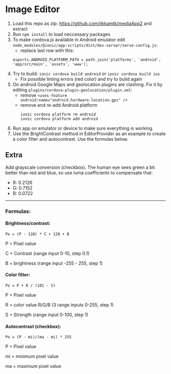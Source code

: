 # Image Editor

1. Load this repo as zip: https://github.com/ilkkamtk/mediaApp2 and extract
2. Run `npm install` to load neccessary packages
3. To make cordova.js available in Android emulator edit `node_modules/@ionic/app-scripts/dist/dev-server/serve-config.js`:
    * replace last row with this: 
    ```
    exports.ANDROID_PLATFORM_PATH = path.join('platforms', 'android', 'app/src/main', 'assets', 'www');
    ```
4. Try to build: `ionic cordova build android` or `ionic cordova build ios`
    * Fix possible linting errors (red color) and try to build again
5. On android Google Maps and geolocation plugins are clashing. Fix it by editing `plugins/cordova-plugin-geolocation/plugin.xml`:
    * remove `<uses-feature android:name="android.hardware.location.gps" />`
    * remove and re-add Android platform
        ```
        ionic cordova platform rm android
        ionic cordova platform add android
        ```
6. Run app on emulator or device to make sure everything is working.
7. Use the BrightContrast method in EditorProvider as an example to create a color filter and autocontrast. Use the formulas below.

## Extra 

Add grayscale conversion (checkbox). The human eye sees green a bit better than red and blue, so use luma coefficients to compensate that:
- R: 0.2126
- G: 0.7152
- B: 0.0722
___

### Formulas:
#### Brightness/contrast:

`Po = (P - 128) * C + 128 + B`

P = Pixel value

C = Contrast (range input 0-10, step 0.1)

B = brightness (range input -255 - 255, step 1)

#### Color filter: 

`Po = P + R / (101 - S)`

P = Pixel value

R = color value R/G/B (3 range inputs 0-255, step 1)

S = Strength (range input 0-100, step 1)



#### Autocontrast (checkbox):

`Po = (P - mi)/(ma - mi) * 255`

P = Pixel value

mi = minimum pixel value

ma = maximum pixel value

